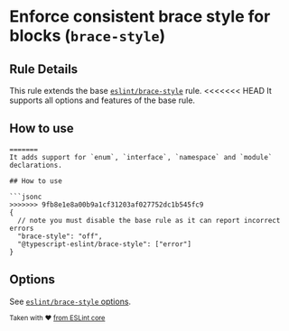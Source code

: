 # Enforce consistent brace style for blocks (`brace-style`)

## Rule Details

This rule extends the base [`eslint/brace-style`](https://eslint.org/docs/rules/brace-style) rule.
<<<<<<< HEAD
It supports all options and features of the base rule.

## How to use

```cjson
=======
It adds support for `enum`, `interface`, `namespace` and `module` declarations.

## How to use

```jsonc
>>>>>>> 9fb8e1e8a00b9a1cf31203af027752dc1b545fc9
{
  // note you must disable the base rule as it can report incorrect errors
  "brace-style": "off",
  "@typescript-eslint/brace-style": ["error"]
}
```

## Options

See [`eslint/brace-style` options](https://eslint.org/docs/rules/brace-style#options).

<sup>Taken with ❤️ [from ESLint core](https://github.com/eslint/eslint/blob/master/docs/rules/brace-style.md)</sup>
